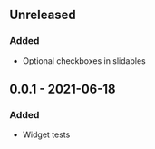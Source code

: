 ## Unreleased
### Added
- Optional checkboxes in slidables

## 0.0.1 - 2021-06-18
### Added
- Widget tests